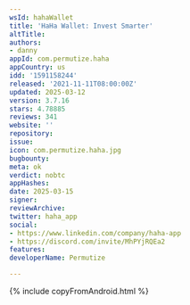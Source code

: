 ```yaml
---
wsId: hahaWallet
title: 'HaHa Wallet: Invest Smarter'
altTitle: 
authors:
- danny 
appId: com.permutize.haha
appCountry: us
idd: '1591158244'
released: '2021-11-11T08:00:00Z'
updated: 2025-03-12
version: 3.7.16
stars: 4.78885
reviews: 341
website: ''
repository: 
issue: 
icon: com.permutize.haha.jpg
bugbounty: 
meta: ok
verdict: nobtc
appHashes: 
date: 2025-03-15
signer: 
reviewArchive: 
twitter: haha_app
social:
- https://www.linkedin.com/company/haha-app
- https://discord.com/invite/MhPYjRQEa2 
features: 
developerName: Permutize

---
```


{% include copyFromAndroid.html %}